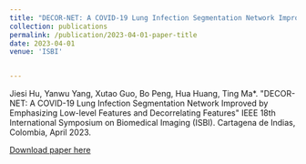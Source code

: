 ```yaml
---
title: "DECOR-NET: A COVID-19 Lung Infection Segmentation Network Improved by Emphasizing Low-level Features and Decorrelating Features"
collection: publications
permalink: /publication/2023-04-01-paper-title
date: 2023-04-01
venue: 'ISBI'


---
```

Jiesi Hu, Yanwu Yang, Xutao Guo, Bo Peng, Hua Huang, Ting Ma*. "DECOR-NET: A COVID-19 Lung Infection Segmentation Network Improved by Emphasizing Low-level Features and Decorrelating Features" IEEE 18th International Symposium on Biomedical Imaging (ISBI). Cartagena de Indias, Colombia, April 2023.

[Download paper here](http://nit-hit.github.io/files/paper1.pdf)
